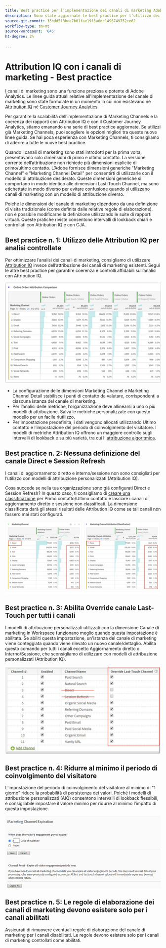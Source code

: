 ```yaml
---
title: Best practice per l’implementazione dei canali di marketing Adobe Analytics
description: Sono state aggiornate le best practice per l’utilizzo dei canali di marketing con Attribution IQ e Customer Journey Analytics
source-git-commit: 35bdd513bee7b01fae1916a0dc1496749752ce62
workflow-type: tm+mt
source-wordcount: '645'
ht-degree: 2%

---
```



# Attribution IQ con i canali di marketing - Best practice

[I ](/help/components/c-marketing-channels/c-getting-started-mchannel.md) canali di marketing sono una funzione preziosa e potente di Adobe Analytics. Le linee guida attuali relative all&#39;implementazione del canale di marketing sono state formulate in un momento in cui non esistevano né [Attribution IQ](https://experienceleague.adobe.com/docs/analytics/analyze/analysis-workspace/attribution/overview.html?lang=en#analysis-workspace) né [Customer Journey Analytics](https://experienceleague.adobe.com/docs/analytics-platform/using/cja-usecases/marketing-channels.html?lang=en#cja-usecases).

Per garantire la scalabilità dell’implementazione di Marketing Channels e la coerenza dei rapporti con Attribution IQ e con il Customer Journey Analytics, stiamo emanando una serie di best practice aggiornate. Se utilizzi già Marketing Channels, puoi scegliere le opzioni migliori tra queste nuove linee guida. Se hai poca esperienza con Marketing Channels, ti consigliamo di aderire a tutte le nuove best practice.

Quando i canali di marketing sono stati introdotti per la prima volta, presentavano solo dimensioni di primo e ultimo contatto. La versione corrente dell’attribuzione non richiede più dimensioni esplicite di primo/ultimo contatto. L’Adobe fornisce dimensioni generiche &quot;Marketing Channel&quot; e &quot;Marketing Channel Detail&quot; per consentirti di utilizzarle con il modello di attribuzione desiderato. Queste dimensioni generiche si comportano in modo identico alle dimensioni Last-Touch Channel, ma sono etichettate in modo diverso per evitare confusione quando si utilizzano canali di marketing con un modello di attribuzione diverso.

Poiché le dimensioni del canale di marketing dipendono da una definizione di visita tradizionale (come definita dalle relative regole di elaborazione), non è possibile modificarne la definizione utilizzando le suite di rapporti virtuali. Queste pratiche riviste consentono intervalli di lookback chiari e controllati con Attribution IQ e con CJA.

## Best practice n. 1: Utilizzo delle Attribution IQ per analisi controllate

Per ottimizzare l’analisi dei canali di marketing, consigliamo di utilizzare [Attribution IQ](https://experienceleague.adobe.com/docs/analytics/analyze/analysis-workspace/attribution/overview.html?lang=en#analysis-workspace) invece dell’attribuzione dei canali di marketing esistenti. Segui le altre best practice per garantire coerenza e controlli affidabili sull’analisi con Attribution IQ.

![](assets/attribution.png)

* La configurazione delle dimensioni Marketing Channel e Marketing Channel Detail stabilisce i punti di contatto da valutare, corrispondenti a ciascuna istanza del canale di marketing.
* Per l’analisi delle metriche, l’organizzazione deve allinearsi a uno o più modelli di attribuzione. Salva le metriche personalizzate con questo modello per un facile riutilizzo.
* Per impostazione predefinita, i dati vengono allocati utilizzando Ultimo contatto e l’impostazione del periodo di coinvolgimento del visitatore. I modelli di metriche Attribution IQ offrono un maggiore controllo sugli intervalli di lookback e su più varietà, tra cui l’ [attribuzione algoritmica](https://experienceleague.adobe.com/docs/analytics/analyze/analysis-workspace/attribution/algorithmic.html?lang=en#analysis-workspace).

## Best practice n. 2: Nessuna definizione del canale Direct e Session Refresh

I canali di aggiornamento diretto e interno/sessione non sono consigliati per l’utilizzo con modelli di attribuzione personalizzati (Attribution IQ).

Cosa succede se nella tua organizzazione sono già configurati Direct e Session Refresh? In questo caso, ti consigliamo di [creare una classificazione](https://experienceleague.adobe.com/docs/analytics/components/marketing-channels/classifictions-mchannel.html?lang=en) per Primo contatto/Ultimo contatto e lasciare i canali di aggiornamento diretto e sessione non classificati. La dimensione classificata darà gli stessi risultati delle Attribution IQ come se tali canali non fossero mai stati configurati.

![](assets/direct-session-refresh.png)

## Best practice n. 3: Abilita Override canale Last-Touch per tutti i canali

I modelli di attribuzione personalizzati utilizzati con la dimensione Canale di marketing in Workspace funzionano meglio quando questa impostazione è abilitata. Se abiliti questa impostazione, un&#39;istanza del canale di marketing viene conteggiata quando viene rilevato un nuovo canale/dettaglio. Abilita questo comando per tutti i canali eccetto Aggiornamento diretto o Interno/Sessione, che sconsigliamo di utilizzare con modelli di attribuzione personalizzati (Attribution IQ).

![](assets/override.png)

## Best practice n. 4: Ridurre al minimo il periodo di coinvolgimento del visitatore

L’impostazione del periodo di coinvolgimento del visitatore al minimo di &quot;1 giorno&quot; riduce la probabilità di persistenza dei valori. Poiché i modelli di attribuzione personalizzati (AIQ) consentono intervalli di lookback flessibili, è consigliabile impostare il valore minimo per ridurre al minimo l’impatto di questa impostazione.

![](assets/expiration.png)

## Best practice n. 5: Le regole di elaborazione dei canali di marketing devono esistere solo per i canali abilitati

Assicurati di rimuovere eventuali regole di elaborazione del canale di marketing per i canali disabilitati. Le regole devono esistere solo per i canali di marketing controllati come abilitati.
